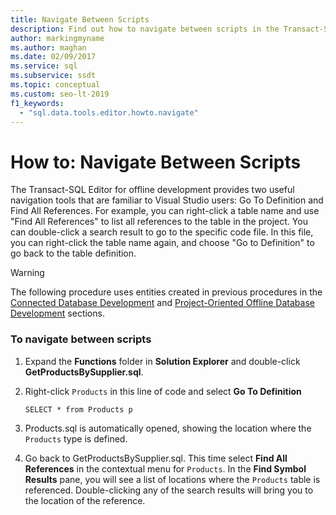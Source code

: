 ```yaml
---
title: Navigate Between Scripts
description: Find out how to navigate between scripts in the Transact-SQL Editor. View examples that show how to use tools such as Go To Definition and Find All References.
author: markingmyname
ms.author: maghan
ms.date: 02/09/2017
ms.service: sql
ms.subservice: ssdt
ms.topic: conceptual
ms.custom: seo-lt-2019
f1_keywords:
  - "sql.data.tools.editor.howto.navigate"
---
```


# How to: Navigate Between Scripts

The Transact\-SQL Editor for offline development provides two useful navigation tools that are familiar to Visual Studio users: Go To Definition and Find All References. For example, you can right-click a table name and use "Find All References" to list all references to the table in the project. You can double-click a search result to go to the specific code file. In this file, you can right-click the table name again, and choose "Go to Definition" to go back to the table definition.  
  
> [!WARNING]  
> The following procedure uses entities created in previous procedures in the [Connected Database Development](../ssdt/connected-database-development.md) and [Project-Oriented Offline Database Development](../ssdt/project-oriented-offline-database-development.md) sections.  
  
### To navigate between scripts  
  
1.  Expand the **Functions** folder in **Solution Explorer** and double-click **GetProductsBySupplier.sql**.  
  
2.  Right-click `Products` in this line of code and select **Go To Definition**  
  
    ```  
    SELECT * from Products p  
    ```  
  
3.  Products.sql is automatically opened, showing the location where the `Products` type is defined.  
  
4.  Go back to GetProductsBySupplier.sql. This time select **Find All References** in the contextual menu for `Products`. In the **Find Symbol Results** pane, you will see a list of locations where the `Products` table is referenced. Double-clicking any of the search results will bring you to the location of the reference.  
  
